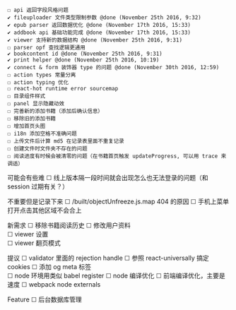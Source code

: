 	☐ api 返回字段风格问题
	✔ fileuploader 文件类型限制参数 @done (November 25th 2016, 9:32)
	✔ epub parser 返回数据优化 @done (November 17th 2016, 15:33)
	✔ addbook api 基础功能完成 @done (November 17th 2016, 15:33)
	✔ viewer 支持新的数据结构 @done (November 25th 2016, 9:31)
	☐ parser opf 查找逻辑更通用
	✔ bookcontent id @done (November 25th 2016, 9:31)
	✔ print helper @done (November 25th 2016, 10:19)
	✔ connect & form 装饰器 type 的问题 @done (November 30th 2016, 12:59)
	☐ action types 常量分离
	☐ action typing 优化
	☐ react-hot runtime error sourcemap
	☐ 目录组件样式
	☐ panel 显示隐藏动效
	☐ 完善新的添加书籍（添加后确认信息）
	☐ 移除旧的添加书籍
	☐ 增加首页头图
	☐ i18n 添加空格不准确问题
	☐ 上传文件后计算 md5 在记录表里面不重复记录
	☐ 创建文件时文件夹不存在的问题
	☐ 阅读进度有时候会被清零的问题（在书籍首页触发 updateProgress, 可以用 trace 来调适）

可能会有些难
	☐ 线上版本隔一段时间就会出现怎么也无法登录的问题（和 session 过期有关？）

不重要但是记录下来
	☐ /built/objectUnfreeze.js.map 404 的原因
	☐ 手机上菜单打开点击其他区域不会合上

新需求
	☐  移除书籍阅读历史
	☐ 修改用户资料  
	☐ viewer 设置  
	☐ viewer 翻页模式

提议
	☐ validator 里面的 rejection handle
	☐ 参照 react-universally 搞定 cookies
	☐ 添加 og meta 标签  
	☐ node 环境用类似 babel register
	☐ node 编译优化
	☐ 前端编译优化，主要是速度
	☐ webpack node externals

Feature
	☐ 后台数据库管理
